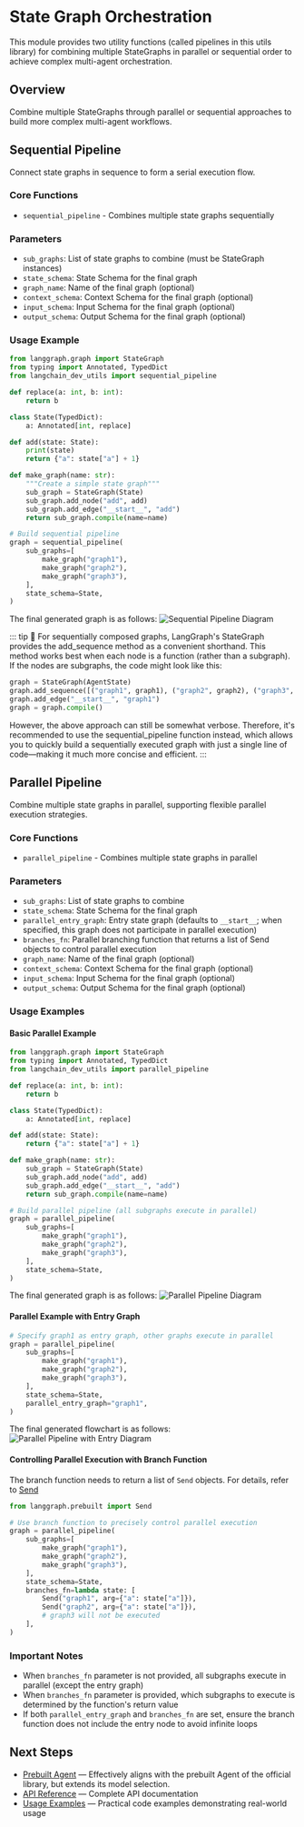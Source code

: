 # State Graph Orchestration

This module provides two utility functions (called pipelines in this utils library) for combining multiple StateGraphs in parallel or sequential order to achieve complex multi-agent orchestration.

## Overview

Combine multiple StateGraphs through parallel or sequential approaches to build more complex multi-agent workflows.

## Sequential Pipeline

Connect state graphs in sequence to form a serial execution flow.

### Core Functions

- `sequential_pipeline` - Combines multiple state graphs sequentially

### Parameters

- `sub_graphs`: List of state graphs to combine (must be StateGraph instances)
- `state_schema`: State Schema for the final graph
- `graph_name`: Name of the final graph (optional)
- `context_schema`: Context Schema for the final graph (optional)
- `input_schema`: Input Schema for the final graph (optional)
- `output_schema`: Output Schema for the final graph (optional)

### Usage Example

```python
from langgraph.graph import StateGraph
from typing import Annotated, TypedDict
from langchain_dev_utils import sequential_pipeline

def replace(a: int, b: int):
    return b

class State(TypedDict):
    a: Annotated[int, replace]

def add(state: State):
    print(state)
    return {"a": state["a"] + 1}

def make_graph(name: str):
    """Create a simple state graph"""
    sub_graph = StateGraph(State)
    sub_graph.add_node("add", add)
    sub_graph.add_edge("__start__", "add")
    return sub_graph.compile(name=name)

# Build sequential pipeline
graph = sequential_pipeline(
    sub_graphs=[
        make_graph("graph1"),
        make_graph("graph2"),
        make_graph("graph3"),
    ],
    state_schema=State,
)
```

The final generated graph is as follows:
![Sequential Pipeline Diagram](/img/sequential.png)

::: tip 📝
For sequentially composed graphs, LangGraph's StateGraph provides the add_sequence method as a convenient shorthand. This method works best when each node is a function (rather than a subgraph). If the nodes are subgraphs, the code might look like this:

```python
graph = StateGraph(AgentState)
graph.add_sequence([("graph1", graph1), ("graph2", graph2), ("graph3", graph3)])
graph.add_edge("__start__", "graph1")
graph = graph.compile()
```

However, the above approach can still be somewhat verbose. Therefore, it's recommended to use the sequential_pipeline function instead, which allows you to quickly build a sequentially executed graph with just a single line of code—making it much more concise and efficient.
:::

## Parallel Pipeline

Combine multiple state graphs in parallel, supporting flexible parallel execution strategies.

### Core Functions

- `parallel_pipeline` - Combines multiple state graphs in parallel

### Parameters

- `sub_graphs`: List of state graphs to combine
- `state_schema`: State Schema for the final graph
- `parallel_entry_graph`: Entry state graph (defaults to `__start__`; when specified, this graph does not participate in parallel execution)
- `branches_fn`: Parallel branching function that returns a list of Send objects to control parallel execution
- `graph_name`: Name of the final graph (optional)
- `context_schema`: Context Schema for the final graph (optional)
- `input_schema`: Input Schema for the final graph (optional)
- `output_schema`: Output Schema for the final graph (optional)

### Usage Examples

#### Basic Parallel Example

```python
from langgraph.graph import StateGraph
from typing import Annotated, TypedDict
from langchain_dev_utils import parallel_pipeline

def replace(a: int, b: int):
    return b

class State(TypedDict):
    a: Annotated[int, replace]

def add(state: State):
    return {"a": state["a"] + 1}

def make_graph(name: str):
    sub_graph = StateGraph(State)
    sub_graph.add_node("add", add)
    sub_graph.add_edge("__start__", "add")
    return sub_graph.compile(name=name)

# Build parallel pipeline (all subgraphs execute in parallel)
graph = parallel_pipeline(
    sub_graphs=[
        make_graph("graph1"),
        make_graph("graph2"),
        make_graph("graph3"),
    ],
    state_schema=State,
)
```

The final generated graph is as follows:
![Parallel Pipeline Diagram](/img/parallel.png)

#### Parallel Example with Entry Graph

```python
# Specify graph1 as entry graph, other graphs execute in parallel
graph = parallel_pipeline(
    sub_graphs=[
        make_graph("graph1"),
        make_graph("graph2"),
        make_graph("graph3"),
    ],
    state_schema=State,
    parallel_entry_graph="graph1",
)
```

The final generated flowchart is as follows:
![Parallel Pipeline with Entry Diagram](/img/parallel_entry.png)

#### Controlling Parallel Execution with Branch Function

The branch function needs to return a list of `Send` objects. For details, refer to [Send](https://docs.langchain.com/oss/python/langgraph/graph-api#send)

```python
from langgraph.prebuilt import Send

# Use branch function to precisely control parallel execution
graph = parallel_pipeline(
    sub_graphs=[
        make_graph("graph1"),
        make_graph("graph2"),
        make_graph("graph3"),
    ],
    state_schema=State,
    branches_fn=lambda state: [
        Send("graph1", arg={"a": state["a"]}),
        Send("graph2", arg={"a": state["a"]}),
        # graph3 will not be executed
    ],
)
```

### Important Notes

- When `branches_fn` parameter is not provided, all subgraphs execute in parallel (except the entry graph)
- When `branches_fn` parameter is provided, which subgraphs to execute is determined by the function's return value
- If both `parallel_entry_graph` and `branches_fn` are set, ensure the branch function does not include the entry node to avoid infinite loops

## Next Steps

- [Prebuilt Agent](./prebuilt.md) — Effectively aligns with the prebuilt Agent of the official library, but extends its model selection.
- [API Reference](./api-reference.md) — Complete API documentation
- [Usage Examples](./example.md) — Practical code examples demonstrating real-world usage
